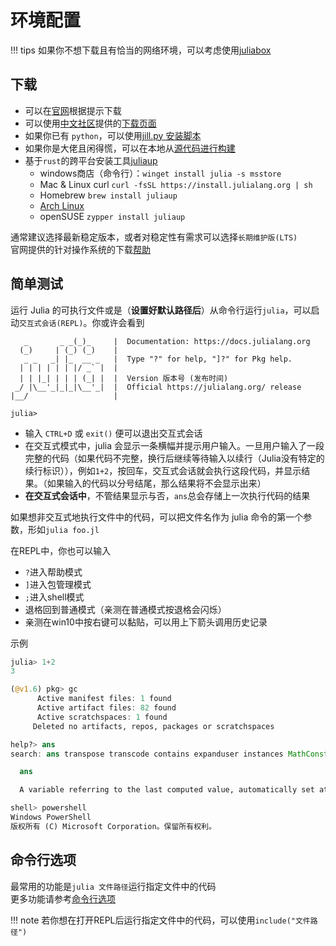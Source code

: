 # 环境配置
!!! tips
	如果你不想下载且有恰当的网络环境，可以考虑使用[juliabox](https://discourse.juliacn.com/t/topic/196)

## 下载
* 可以在[官网](https://julialang.org/downloads/)根据提示下载
* 可以使用[中文社区](https://discourse.juliacn.com/)提供的[下载页面](https://cn.julialang.org/downloads/)
* 如果你已有 `python`，可以使用[jill.py 安装脚本](https://github.com/johnnychen94/jill.py)
* 如果你是大佬且闲得慌，可以在本地从[源代码进行构建](https://github.com/JuliaLang/julia#building-julia)
* 基于`rust`的跨平台安装工具[juliaup](https://github.com/JuliaLang/juliaup)
	* windows商店（命令行）：`winget install julia -s msstore`
	* Mac & Linux curl `curl -fsSL https://install.julialang.org | sh`
	* Homebrew `brew install juliaup`
	* [Arch Linux](https://aur.archlinux.org/packages/juliaup)
	* openSUSE `zypper install juliaup`

通常建议选择最新稳定版本，或者对稳定性有需求可以选择`长期维护版(LTS)`\
官网提供的针对操作系统的下载[帮助](https://julialang.org/downloads/platform/)

## 简单测试
运行 Julia 的可执行文件或是（**设置好默认路径后**）从命令行运行`julia`，可以启动`交互式会话(REPL)`。你或许会看到

```plain
   _       _ _(_)_     |  Documentation: https://docs.julialang.org
  (_)     | (_) (_)    |
   _ _   _| |_  __ _   |  Type "?" for help, "]?" for Pkg help.
  | | | | | | |/ _` |  |
  | | |_| | | | (_| |  |  Version 版本号 (发布时间)
 _/ |\__'_|_|_|\__'_|  |  Official https://julialang.org/ release
|__/                   |

julia>
```

- 输入 `CTRL+D` 或 `exit()` 便可以退出交互式会话
- 在交互式模式中，julia 会显示一条横幅并提示用户输入。一旦用户输入了一段完整的代码（如果代码不完整，换行后继续等待输入以续行（Julia没有特定的续行标识）），例如`1+2`，按回车，交互式会话就会执行这段代码，并显示结果。（如果输入的代码以分号结尾，那么结果将不会显示出来）
- **在交互式会话中**，不管结果显示与否，`ans`总会存储上一次执行代码的结果

如果想非交互式地执行文件中的代码，可以把文件名作为 julia 命令的第一个参数，形如`julia foo.jl`

在REPL中，你也可以输入
- `?`进入帮助模式
- `]`进入包管理模式
- `;`进入shell模式
- 退格回到普通模式（亲测在普通模式按退格会闪烁）
- 亲测在win10中按右键可以黏贴，可以用上下箭头调用历史记录

示例
```jl
julia> 1+2
3

(@v1.6) pkg> gc
      Active manifest files: 1 found
      Active artifact files: 82 found
      Active scratchspaces: 1 found
     Deleted no artifacts, repos, packages or scratchspaces

help?> ans
search: ans transpose transcode contains expanduser instances MathConstants readlines LinearIndices leading_ones

  ans

  A variable referring to the last computed value, automatically set at the interactive prompt.

shell> powershell
Windows PowerShell
版权所有 (C) Microsoft Corporation。保留所有权利。
```

## 命令行选项
最常用的功能是`julia 文件路径`运行指定文件中的代码\
更多功能请参考[命令行选项](https://docs.juliacn.com/latest/manual/command-line-options/#command-line-options)

!!! note
	若你想在打开REPL后运行指定文件中的代码，可以使用`include("文件路径")`

[^1]: https://discourse.juliacn.com/t/topic/159
